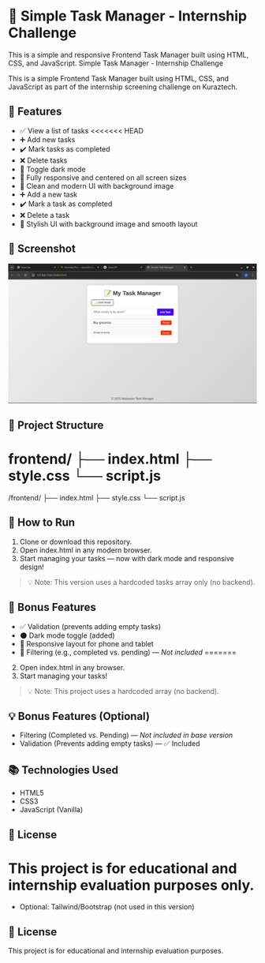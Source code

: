 
# 🌟 Simple Task Manager - Internship Challenge

This is a simple and responsive Frontend Task Manager built using HTML, CSS, and JavaScript.
Simple Task Manager - Internship Challenge

This is a simple Frontend Task Manager built using HTML, CSS, and JavaScript as part of the internship screening challenge on Kuraztech.

## 🔧 Features

- ✅ View a list of tasks
<<<<<<< HEAD
- ➕ Add new tasks
- ✔️ Mark tasks as completed
- ❌ Delete tasks
- 🌙 Toggle dark mode
- 📱 Fully responsive and centered on all screen sizes
- 🎨 Clean and modern UI with background image
- ➕ Add a new task
- ✔️ Mark a task as completed
- ❌ Delete a task
- 🎨 Stylish UI with background image and smooth layout

## 📸 Screenshot

![Screenshot](screenshot.png)

## 📁 Project Structure


frontend/ ├── index.html ├── style.css └── script.js
=======
/frontend/ ├── index.html ├── style.css └── script.js

## 🚀 How to Run

1. Clone or download this repository.
3. Open index.html in any modern browser.
4. Start managing your tasks — now with dark mode and responsive design!

> 💡 Note: This version uses a hardcoded tasks array only (no backend).

## 🎯 Bonus Features

- ✅ Validation (prevents adding empty tasks)
- 🌑 Dark mode toggle (added)
- 📱 Responsive layout for phone and tablet
- 🚫 Filtering (e.g., completed vs. pending) — _Not included_
=======
2. Open index.html in any browser.
3. Start managing your tasks!

> 💡 Note: This project uses a hardcoded array (no backend).

## 💡 Bonus Features (Optional)

- Filtering (Completed vs. Pending) — _Not included in base version_
- Validation (Prevents adding empty tasks) — ✅ Included

## 📚 Technologies Used

- HTML5
- CSS3
- JavaScript (Vanilla)

## 📄 License

This project is for educational and internship evaluation purposes only.
=======
- Optional: Tailwind/Bootstrap (not used in this version)

## 📄 License

This project is for educational and internship evaluation purposes.
